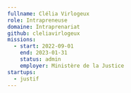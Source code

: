 ```yaml
---
fullname: Clélia Virlogeux 
role: Intrapreneuse 
domaine: Intraprenariat
github: cleliavirlogeux
missions:
  - start: 2022-09-01
    end: 2023-01-31
    status: admin
    employer: Ministère de la Justice 
startups:
  - justif
---
```


